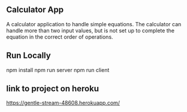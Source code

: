## Calculator App

A calculator application to handle simple equations.  The calculator can handle more than two input values, but is not set up to complete the equation in the correct order of operations.


## Run Locally

npm install
npm run server
npm run client

## link to project on heroku
https://gentle-stream-48608.herokuapp.com/
